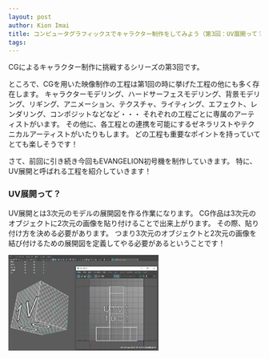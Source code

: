 ```yaml
---
layout: post
author: Kion Imai
title: コンピュータグラフィックスでキャラクター制作をしてみよう（第3回：UV展開って？）
tags:
---
```

CGによるキャラクター制作に挑戦するシリーズの第3回です。

ところで、CGを用いた映像制作の工程は第1回の時に挙げた工程の他にも多く存在します。
キャラクターモデリング、ハードサーフェスモデリング、背景モデリング、リギング、アニメーション、テクスチャ、ライティング、エフェクト、レンダリング、コンポジットなどなど・・・
それぞれの工程ごとに専属のアーティストがいます。
その他に、各工程との連携を可能にするゼネラリストやテクニカルアーティストがいたりもします。
どの工程も重要なポイントを持っていてとても楽しそうです！

さて、前回に引き続き今回もEVANGELION初号機を制作していきます。
特に、UV展開と呼ばれる工程を紹介していきます！

### UV展開って？
UV展開とは3次元のモデルの展開図を作る作業になります。
CG作品は3次元のオブジェクトに2次元の画像を貼り付けることで出来上がります。
その際、貼り付け方を決める必要があります。
つまり3次元のオブジェクトと2次元の画像を結び付けるための展開図を定義してやる必要があるということです！

<img src="/images/KionImai/UV.png" width="300">

